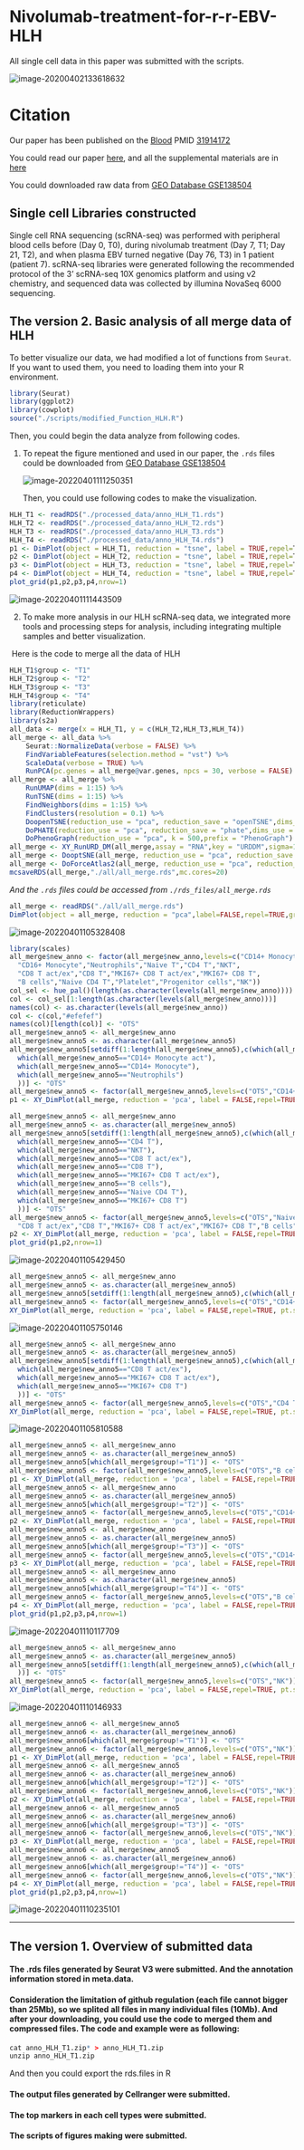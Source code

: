 # Nivolumab-treatment-for-r-r-EBV-HLH

All single cell data in this paper was submitted with the scripts.

![image-20200402133618632](README.assets/image-20200402133618632.png)

# Citation
Our paper has been published on the [Blood](https://ashpublications.org/blood) PMID [31914172](https://ashpublications.org/blood/article-abstract/doi/10.1182/blood.2019003886/430074/Nivolumab-treatment-for-relapsed-refractory?redirectedFrom=fulltext)

You could read our paper [here](README.assets/Liu-2020-Nivolumab-treatment-of-relapsed-ref.pdf), and all the supplemental materials are in [here](blood_publish/)

You could downloaded raw data from [GEO Database GSE138504](https://www.ncbi.nlm.nih.gov/geo/query/acc.cgi?acc=GSE138504) 

## Single cell Libraries constructed

Single cell RNA sequencing (scRNA-seq) was performed with peripheral blood cells before (Day 0, T0), during nivolumab treatment (Day 7, T1; Day 21, T2), and when plasma EBV turned negative (Day 76, T3) in 1 patient (patient 7). scRNA-seq libraries were generated following the recommended protocol of the 3’ scRNA-seq 10X genomics platform and using v2 chemistry, and sequenced data was collected by illumina NovaSeq 6000 sequencing.

## The version 2. Basic analysis of all merge data of HLH

To better visualize our data, we had modified a lot of functions from `Seurat`. If you want to used them, you need to loading them into your R environment.

~~~R
library(Seurat)
library(ggplot2)
library(cowplot)
source("./scripts/modified_Function_HLH.R")
~~~

Then, you could begin the data analyze from following codes. 

1. To repeat the figure mentioned and used in our paper, the `.rds` files could be downloaded from [GEO Database GSE138504](https://www.ncbi.nlm.nih.gov/geo/query/acc.cgi?acc=GSE138504)

   ![image-20220401111250351](README.assets/image-20220401111250351.png)

   Then, you could use following codes to make the visualization. 

~~~R
HLH_T1 <- readRDS("./processed_data/anno_HLH_T1.rds")
HLH_T2 <- readRDS("./processed_data/anno_HLH_T2.rds")
HLH_T3 <- readRDS("./processed_data/anno_HLH_T3.rds")
HLH_T4 <- readRDS("./processed_data/anno_HLH_T4.rds")
p1 <- DimPlot(object = HLH_T1, reduction = "tsne", label = TRUE,repel=T) +NoLegend()+labs(title="State 1")
p2 <- DimPlot(object = HLH_T2, reduction = "tsne", label = TRUE,repel=T) +NoLegend()+labs(title="State 2")
p3 <- DimPlot(object = HLH_T3, reduction = "tsne", label = TRUE,repel=T) +NoLegend()+labs(title="State 3")
p4 <- DimPlot(object = HLH_T4, reduction = "tsne", label = TRUE,repel=T) +NoLegend()+labs(title="State 4")
plot_grid(p1,p2,p3,p4,nrow=1)
~~~

![image-20220401111443509](README.assets/image-20220401111443509.png)

2. To make more analysis in our HLH scRNA-seq data, we integrated more tools and processing steps for analysis, including integrating  multiple samples and better visualization. 

​	Here is the code to merge all the data of HLH

~~~R
HLH_T1$group <- "T1"
HLH_T2$group <- "T2"
HLH_T3$group <- "T3"
HLH_T4$group <- "T4"
library(reticulate)
library(ReductionWrappers)
library(s2a)
all_data <- merge(x = HLH_T1, y = c(HLH_T2,HLH_T3,HLH_T4))
all_merge <- all_data %>%
    Seurat::NormalizeData(verbose = FALSE) %>%
    FindVariableFeatures(selection.method = "vst") %>% 
    ScaleData(verbose = TRUE) %>% 
    RunPCA(pc.genes = all_merge@var.genes, npcs = 30, verbose = FALSE)
all_merge <- all_merge %>% 
    RunUMAP(dims = 1:15) %>% 
    RunTSNE(dims = 1:15) %>% 
    FindNeighbors(dims = 1:15) %>% 
    FindClusters(resolution = 0.1) %>% 
    DoopenTSNE(reduction_use = "pca", reduction_save = "openTSNE",dims_use = 1:15) %>%
    DoPHATE(reduction_use = "pca", reduction_save = "phate",dims_use = 1:15) %>% 
    DoPhenoGraph(reduction_use = "pca", k = 500,prefix = "PhenoGraph")
all_merge <- XY_RunURD_DM(all_merge,assay = "RNA",key = "URDDM",sigma=15,visua_group="group")
all_merge <- DooptSNE(all_merge, reduction_use = "pca", reduction_save = "optsne",dims_use = 1:15)
all_merge <- DoForceAtlas2(all_merge, reduction_use = "pca", reduction_save = "fa2",dims_use = 1:15)
mcsaveRDS(all_merge,"./all/all_merge.rds",mc.cores=20)
~~~

*And  the `.rds` files could be accessed from `./rds_files/all_merge.rds`*

~~~R
all_merge <- readRDS("./all/all_merge.rds")
DimPlot(object = all_merge, reduction = "pca",label=FALSE,repel=TRUE,group.by="new_anno")+labs(title="pca")
~~~

![image-20220401105328408](README.assets/image-20220401105328408.png)

~~~R
library(scales)
all_merge$new_anno <- factor(all_merge$new_anno,levels=c("CD14+ Monocyte act","CD14+ Monocyte",
  "CD16+ Monocyte","Neutrophils","Naive T","CD4 T","NKT",
  "CD8 T act/ex","CD8 T","MKI67+ CD8 T act/ex","MKI67+ CD8 T",
  "B cells","Naive CD4 T","Platelet","Progenitor cells","NK"))
col_sel <- hue_pal()(length(as.character(levels(all_merge$new_anno))))
col <- col_sel[1:length(as.character(levels(all_merge$new_anno)))]
names(col) <- as.character(levels(all_merge$new_anno))
col <- c(col,"#efefef")
names(col)[length(col)] <- "OTS"
all_merge$new_anno5 <- all_merge$new_anno
all_merge$new_anno5 <- as.character(all_merge$new_anno5)
all_merge$new_anno5[setdiff(1:length(all_merge$new_anno5),c(which(all_merge$new_anno5=="CD16+ Monocyte"),
  which(all_merge$new_anno5=="CD14+ Monocyte act"),
  which(all_merge$new_anno5=="CD14+ Monocyte"),
  which(all_merge$new_anno5=="Neutrophils")
  ))] <- "OTS"
all_merge$new_anno5 <- factor(all_merge$new_anno5,levels=c("OTS","CD14+ Monocyte","CD16+ Monocyte","Neutrophils","CD14+ Monocyte act"))
p1 <- XY_DimPlot(all_merge, reduction = 'pca', label = FALSE,repel=TRUE, pt.size = .5,group.by="new_anno5",cols=col[levels(all_merge$new_anno5)]) + labs(title="Myeloid cells")

all_merge$new_anno5 <- all_merge$new_anno
all_merge$new_anno5 <- as.character(all_merge$new_anno5)
all_merge$new_anno5[setdiff(1:length(all_merge$new_anno5),c(which(all_merge$new_anno5=="Naive T"),
  which(all_merge$new_anno5=="CD4 T"),
  which(all_merge$new_anno5=="NKT"),
  which(all_merge$new_anno5=="CD8 T act/ex"),
  which(all_merge$new_anno5=="CD8 T"),
  which(all_merge$new_anno5=="MKI67+ CD8 T act/ex"),
  which(all_merge$new_anno5=="B cells"),
  which(all_merge$new_anno5=="Naive CD4 T"),
  which(all_merge$new_anno5=="MKI67+ CD8 T")
  ))] <- "OTS"
all_merge$new_anno5 <- factor(all_merge$new_anno5,levels=c("OTS","Naive T","CD4 T","NKT",
  "CD8 T act/ex","CD8 T","MKI67+ CD8 T act/ex","MKI67+ CD8 T","B cells","Naive CD4 T"))
p2 <- XY_DimPlot(all_merge, reduction = 'pca', label = FALSE,repel=TRUE, pt.size = .5,group.by="new_anno5",cols=col[levels(all_merge$new_anno5)]) + labs(title="Lymphocyte cells")
plot_grid(p1,p2,nrow=1)
~~~

![image-20220401105429450](README.assets/image-20220401105429450.png)

~~~R
all_merge$new_anno5 <- all_merge$new_anno
all_merge$new_anno5 <- as.character(all_merge$new_anno5)
all_merge$new_anno5[setdiff(1:length(all_merge$new_anno5),c(which(all_merge$new_anno5=="CD14+ Monocyte act")))] <- "OTS"
all_merge$new_anno5 <- factor(all_merge$new_anno5,levels=c("OTS","CD14+ Monocyte act"))
XY_DimPlot(all_merge, reduction = 'pca', label = FALSE,repel=TRUE, pt.size = .5,group.by="new_anno5",cols=col[levels(all_merge$new_anno5)]) + labs(title="CD14+ Monocyte act")
~~~

![image-20220401105750146](README.assets/image-20220401105750146.png)

~~~R
all_merge$new_anno5 <- all_merge$new_anno
all_merge$new_anno5 <- as.character(all_merge$new_anno5)
all_merge$new_anno5[setdiff(1:length(all_merge$new_anno5),c(which(all_merge$new_anno5=="CD4 T"),
  which(all_merge$new_anno5=="CD8 T act/ex"),
  which(all_merge$new_anno5=="MKI67+ CD8 T act/ex"),
  which(all_merge$new_anno5=="MKI67+ CD8 T")
  ))] <- "OTS"
all_merge$new_anno5 <- factor(all_merge$new_anno5,levels=c("OTS","CD4 T","CD8 T act/ex","MKI67+ CD8 T act/ex","MKI67+ CD8 T"))
XY_DimPlot(all_merge, reduction = 'pca', label = FALSE,repel=TRUE, pt.size = .5,group.by="new_anno5",cols=col[levels(all_merge$new_anno5)]) + labs(title="T act/ex")
~~~

![image-20220401105810588](README.assets/image-20220401105810588.png)

~~~R
all_merge$new_anno5 <- all_merge$new_anno
all_merge$new_anno5 <- as.character(all_merge$new_anno5)
all_merge$new_anno5[which(all_merge$group!="T1")] <- "OTS"
all_merge$new_anno5 <- factor(all_merge$new_anno5,levels=c("OTS","B cells","CD14+ Monocyte act","CD4 T","CD8 T act/ex","Naive T","NKT","NK"))
p1 <- XY_DimPlot(all_merge, reduction = 'pca', label = FALSE,repel=TRUE, pt.size = .5,group.by="new_anno5",cols=col[levels(all_merge$new_anno5)]) + labs(title="T1")
all_merge$new_anno5 <- all_merge$new_anno
all_merge$new_anno5 <- as.character(all_merge$new_anno5)
all_merge$new_anno5[which(all_merge$group!="T2")] <- "OTS"
all_merge$new_anno5 <- factor(all_merge$new_anno5,levels=c("OTS","CD14+ Monocyte","CD4 T","CD8 T act/ex","MKI67+ CD8 T act/ex","Naive T","Neutrophils","NKT","Platelet","Progenitor cells","NK"))
p2 <- XY_DimPlot(all_merge, reduction = 'pca', label = FALSE,repel=TRUE, pt.size = .5,group.by="new_anno5",cols=col[levels(all_merge$new_anno5)]) + labs(title="T2")
all_merge$new_anno5 <- all_merge$new_anno
all_merge$new_anno5 <- as.character(all_merge$new_anno5)
all_merge$new_anno5[which(all_merge$group!="T3")] <- "OTS"
all_merge$new_anno5 <- factor(all_merge$new_anno5,levels=c("OTS","CD14+ Monocyte","CD4 T","CD8 T","MKI67+ CD8 T","Neutrophils","NK"))
p3 <- XY_DimPlot(all_merge, reduction = 'pca', label = FALSE,repel=TRUE, pt.size = .5,group.by="new_anno5",cols=col[levels(all_merge$new_anno5)]) + labs(title="T3")
all_merge$new_anno5 <- all_merge$new_anno
all_merge$new_anno5 <- as.character(all_merge$new_anno5)
all_merge$new_anno5[which(all_merge$group!="T4")] <- "OTS"
all_merge$new_anno5 <- factor(all_merge$new_anno5,levels=c("OTS","B cells","CD14+ Monocyte","CD16+ Monocyte","CD8 T","Naive CD4 T"))
p4 <- XY_DimPlot(all_merge, reduction = 'pca', label = FALSE,repel=TRUE, pt.size = .5,group.by="new_anno5",cols=col[levels(all_merge$new_anno5)]) + labs(title="T4")
plot_grid(p1,p2,p3,p4,nrow=1)
~~~

![image-20220401110117709](README.assets/image-20220401110117709.png)

~~~R
all_merge$new_anno5 <- all_merge$new_anno
all_merge$new_anno5 <- as.character(all_merge$new_anno5)
all_merge$new_anno5[setdiff(1:length(all_merge$new_anno5),c(which(all_merge$new_anno5=="NK")
  ))] <- "OTS"
all_merge$new_anno5 <- factor(all_merge$new_anno5,levels=c("OTS","NK"))
XY_DimPlot(all_merge, reduction = 'pca', label = FALSE,repel=TRUE, pt.size = .5,group.by="new_anno5",cols=col[levels(all_merge$new_anno5)])+ labs(title="NK ALL")
~~~



![image-20220401110146933](README.assets/image-20220401110146933.png)

~~~R
all_merge$new_anno6 <- all_merge$new_anno5
all_merge$new_anno6 <- as.character(all_merge$new_anno6)
all_merge$new_anno6[which(all_merge$group!="T1")] <- "OTS"
all_merge$new_anno6 <- factor(all_merge$new_anno6,levels=c("OTS","NK"))
p1 <- XY_DimPlot(all_merge, reduction = 'pca', label = FALSE,repel=TRUE, pt.size = .5,group.by="new_anno6",cols=col[levels(all_merge$new_anno6)]) + labs(title="T1")
all_merge$new_anno6 <- all_merge$new_anno5
all_merge$new_anno6 <- as.character(all_merge$new_anno6)
all_merge$new_anno6[which(all_merge$group!="T2")] <- "OTS"
all_merge$new_anno6 <- factor(all_merge$new_anno6,levels=c("OTS","NK"))
p2 <- XY_DimPlot(all_merge, reduction = 'pca', label = FALSE,repel=TRUE, pt.size = .5,group.by="new_anno6",cols=col[levels(all_merge$new_anno6)]) + labs(title="T2")
all_merge$new_anno6 <- all_merge$new_anno5
all_merge$new_anno6 <- as.character(all_merge$new_anno6)
all_merge$new_anno6[which(all_merge$group!="T3")] <- "OTS"
all_merge$new_anno6 <- factor(all_merge$new_anno6,levels=c("OTS","NK"))
p3 <- XY_DimPlot(all_merge, reduction = 'pca', label = FALSE,repel=TRUE, pt.size = .5,group.by="new_anno6",cols=col[levels(all_merge$new_anno6)]) + labs(title="T3")
all_merge$new_anno6 <- all_merge$new_anno5
all_merge$new_anno6 <- as.character(all_merge$new_anno6)
all_merge$new_anno6[which(all_merge$group!="T4")] <- "OTS"
all_merge$new_anno6 <- factor(all_merge$new_anno6,levels=c("OTS","NK"))
p4 <- XY_DimPlot(all_merge, reduction = 'pca', label = FALSE,repel=TRUE, pt.size = .5,group.by="new_anno6",cols=col[levels(all_merge$new_anno6)]) + labs(title="T4")
plot_grid(p1,p2,p3,p4,nrow=1)
~~~

![image-20220401110235101](README.assets/image-20220401110235101.png)

---

## The version 1. Overview of submitted data

#### The .rds files generated by Seurat V3 were submitted. And the annotation information stored in meta.data. 

#### Consideration the limitation of github regulation (each file cannot bigger than 25Mb), so we splited all files in many individual files (10Mb). And after your downloading, you could use the code to merged them and compressed files. The code and example were as following:

~~~R
cat anno_HLH_T1.zip* > anno_HLH_T1.zip
unzip anno_HLH_T1.zip
~~~

And then you could export the rds.files in R

#### The output files generated by Cellranger were submitted.

#### The top markers in each cell types were submitted.

#### The scripts of figures making were submitted.

